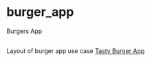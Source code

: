 # burger_app

Burgers App

##
Layout of burger app use case [Tasty Burger App](https://www.behance.net/gallery/62634451/Mobile-User-Interface-Design-Tasty-Burger-App)
